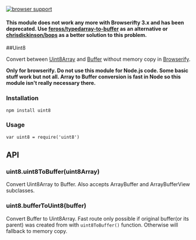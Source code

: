[![browser support](https://ci.testling.com/tonistiigi/uint8.png)](https://ci.testling.com/tonistiigi/uint8)

#### This module does not work any more with Browserifty 3.x and has been deprecated. Use [feross/typedarray-to-buffer](https://www.github.com/feross/typedarray-to-buffer) as an alternative or [chrisdickinson/bops](https://www.github.com/chrisdickinson/bops) as a better solution to this problem.

##Uint8

Convert between [Uint8Array](https://developer.mozilla.org/en-US/docs/JavaScript/Typed_arrays/Uint8Array) and [Buffer](http://nodejs.org/api/buffer.html) without memory copy in [Browserify](https://github.com/substack/node-browserify).

**Only for browserify. Do not use this module for Node.js code. Some basic stuff work but not all. Array to Buffer conversion is fast in Node so this module isn't really necessary there.**

### Installation

```
npm install uint8
```

### Usage

```
var uint8 = require('uint8')
```

## API

### uint8.uint8ToBuffer(uint8Array)

Convert Uint8Array to Buffer.
Also accepts ArrayBuffer and ArrayBufferView subclasses.

### uint8.bufferToUint8(buffer)

Convert Buffer to Uint8Array.
Fast route only possible if original buffer(or its parent) was created from with `uint8ToBuffer()` function. Otherwise will fallback to memory copy.
